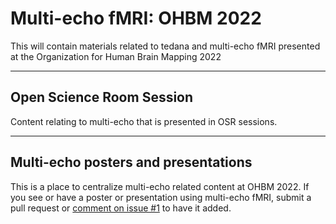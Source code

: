 # Multi-echo fMRI: OHBM 2022

This will contain materials related to tedana and multi-echo fMRI presented at the Organization for Human Brain Mapping 2022

-----

## Open Science Room Session

Content relating to multi-echo that is presented in OSR sessions.

 -----

## Multi-echo posters and presentations

 This is a place to centralize multi-echo related content at OHBM 2022. If you see or have a poster or presentation using multi-echo fMRI, submit a pull request or [comment on issue #1](https://github.com/ME-ICA/ohbm-2022-multiecho/issues/1) to have it added.
